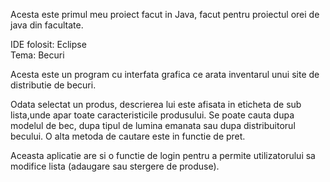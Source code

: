 Acesta este primul meu proiect facut in Java, facut pentru proiectul orei de java din facultate.

IDE folosit: Eclipse <br/>
Tema: Becuri

Acesta este un program cu interfata grafica ce arata inventarul unui site de distributie de becuri. <br/>

Odata selectat un produs, descrierea lui este afisata in eticheta de sub lista,unde apar toate caracteristicile produsului. Se poate cauta dupa modelul de bec, dupa tipul de lumina emanata sau dupa distribuitorul becului. O alta metoda de cautare este in functie de pret. <br/>

Aceasta aplicatie are si o functie de login pentru a permite utilizatorului sa modifice lista (adaugare sau stergere de produse).
